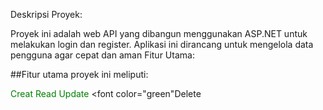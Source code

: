 Deskripsi Proyek:

Proyek ini adalah web API yang dibangun menggunakan ASP.NET untuk melakukan login dan register.
Aplikasi ini dirancang untuk mengelola data pengguna agar cepat dan aman
Fitur Utama:

##Fitur utama proyek ini meliputi:

<font color="green">Creat</font>
<font color="green">Read</font>
<font color="green">Update</font>
<font color="green"Delete</font>
